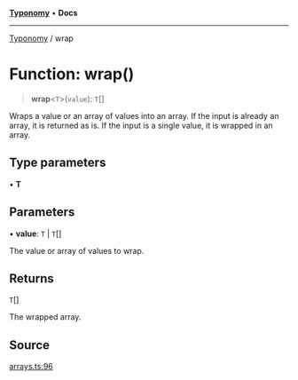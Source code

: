 [**Typonomy**](../README.md) • **Docs**

***

[Typonomy](../globals.md) / wrap

# Function: wrap()

> **wrap**\<`T`\>(`value`): `T`[]

Wraps a value or an array of values into an array.
If the input is already an array, it is returned as is.
If the input is a single value, it is wrapped in an array.

## Type parameters

• **T**

## Parameters

• **value**: `T` \| `T`[]

The value or array of values to wrap.

## Returns

`T`[]

The wrapped array.

## Source

[arrays.ts:96](https://github.com/softcraft-development/typonomy/blob/ac449b6265e0e88e666105085e6c109ec445538b/src/arrays.ts#L96)
